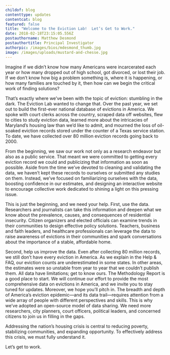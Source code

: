 ```yaml
---
childof: blog
contenttype: updates
contentcat: blog
featured: false
title: "Welcome to the Eviction Lab!  Let’s Get to Work."
date: 2018-02-18T23:15:05.556Z
postauthorname: Matthew Desmond
postauthortitle: Principal Investigator
authorpic: /images/bios/mdesmond_thumb.jpg
image: /images/uploads/mustard-and-chesse.jpg
---
```

Imagine if we didn’t know how many Americans were incarcerated each year or how many dropped out of high school, got divorced, or lost their job. If we don’t know how big a problem something is, where it is happening, or how many families are touched by it, then how can we begin the critical work of finding solutions? 

That’s exactly where we’ve been with the topic of eviction: stumbling in the dark. The Eviction Lab wanted to change that. Over the past year, we set out to build the first-ever national database of evictions in America. We spoke with court clerks across the country, scraped data off websites, flew to cities to study eviction data, learned more about the intricacies of Maryland’s housing law than we’d like to admit, and mourned the loss of oil-soaked eviction records stored under the counter of a Texas service station. To date, we have collected over 80 million eviction records going back to 2000.

From the beginning, we saw our work not only as a research endeavor but also as a public service. That meant we were committed to getting every eviction record we could and publicizing that information as soon as possible. Aside from the time we’ve devoted to cleaning and validating the data, we haven’t kept these records to ourselves or submitted any studies on them. Instead, we’ve focused on familiarizing ourselves with the data, boosting confidence in our estimates, and designing an interactive website to encourage collective work dedicated to shining a light on this pressing issue. 

This is just the beginning, and we need your help. First, use the data. Researchers and journalists can take this information and deepen what we know about the prevalence, causes, and consequences of residential insecurity. Citizen organizers and elected officials can examine trends in their communities to design effective policy solutions. Teachers, business and faith leaders, and healthcare professionals can leverage the data to raise awareness of evictions in their communities and spark conversations about the importance of a stable, affordable home. 

Second, help us improve the data. Even after collecting 80 million records, we still don’t have every eviction in America. As we explain in the Help & FAQ, our eviction counts are underestimated in some states. In other areas, the estimates were so unstable from year to year that we couldn’t publish them. All data have limitations; get to know ours. The Methodology Report is a good place to start. We will continue our effort to provide the most comprehensive data on evictions in America, and we invite you to stay tuned for updates. Moreover, we hope you’ll pitch in. The breadth and depth of America’s eviction epidemic—and its data trail—requires attention from a wide array of people with different perspectives and skills. This is why we’ve adopted an open-source model of data sharing. We need more researchers, city planners, court officers, political leaders, and concerned citizens to join us in filling in the gaps.

Addressing the nation’s housing crisis is central to reducing poverty, stabilizing communities, and expanding opportunity. To effectively address this crisis, we must fully understand it. 

Let’s get to work. 
